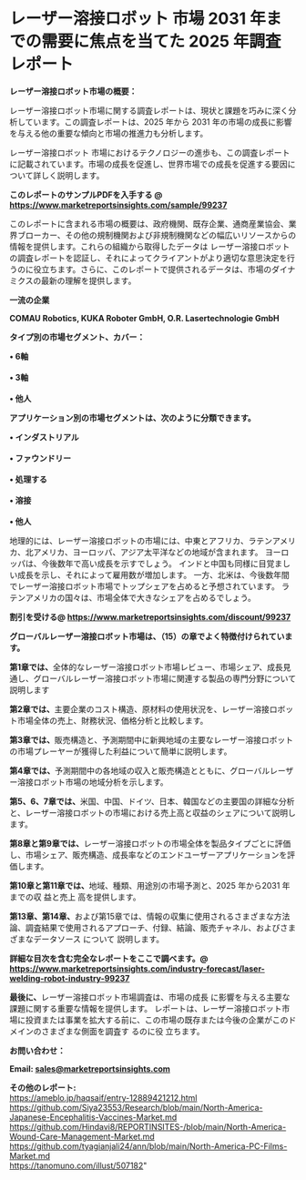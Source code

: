 # レーザー溶接ロボット 市場 2031 年までの需要に焦点を当てた 2025 年調査レポート

<strong><b>レーザー溶接ロボット市場の概要：</b></strong>

レーザー溶接ロボット市場に関する調査レポートは、現状と課題を巧みに深く分析しています。この調査レポートは、2025 年から 2031 年の市場の成長に影響を与える他の重要な傾向と市場の推進力も分析します。

レーザー溶接ロボット 市場におけるテクノロジーの進歩も、この調査レポートに記載されています。市場の成長を促進し、世界市場での成長を促進する要因について詳しく説明します。

<strong>このレポートのサンプルPDFを入手する @ <a href=https://www.marketreportsinsights.com/sample/99237>https://www.marketreportsinsights.com/sample/99237</a></strong>

このレポートに含まれる市場の概要は、政府機関、既存企業、通商産業協会、業界ブローカー、その他の規制機関および非規制機関などの幅広いリソースからの情報を提供します。これらの組織から取得したデータは レーザー溶接ロボット の調査レポートを認証し、それによってクライアントがより適切な意思決定を行うのに役立ちます。さらに、このレポートで提供されるデータは、市場のダイナミクスの最新の理解を提供します。

<strong>一流の企業</strong>

<strong><b>COMAU Robotics, KUKA Roboter GmbH, O.R. Lasertechnologie GmbH</b></strong>

<strong><b>タイプ別の市場セグメント、カバー：</b></strong>

<strong>• 6軸<br><br>• 3軸<br><br>• 他人</strong>

<strong><b>アプリケーション別の市場セグメントは、次のように分類できます。</b></strong>

<strong>• インダストリアル<br><br>• ファウンドリー<br><br>• 処理する<br><br>• 溶接<br><br>• 他人</strong>

 地理的には、レーザー溶接ロボットの市場には、中東とアフリカ、ラテンアメリカ、北アメリカ、ヨーロッパ、アジア太平洋などの地域が含まれます。 ヨーロッパは、今後数年で高い成長を示すでしょう。 インドと中国も同様に目覚ましい成長を示し、それによって雇用数が増加します。 一方、北米は、今後数年間でレーザー溶接ロボット市場でトップシェアを占めると予想されています。 ラテンアメリカの国々は、市場全体で大きなシェアを占めるでしょう。

<strong>割引を受ける@ <a href=https://www.marketreportsinsights.com/discount/99237>https://www.marketreportsinsights.com/discount/99237</a></strong>

<strong><b>グローバルレーザー溶接ロボット市場は、（15）の章でよく特徴付けられています。</b></strong>

<strong><b>第</b></strong><strong><b>1章では、</b></strong>全体的なレーザー溶接ロボット市場レビュー、市場シェア、成長見通し、グローバルレーザー溶接ロボット市場に関連する製品の専門分野について説明します

<strong><b>第2章では、</b></strong>主要企業のコスト構造、原材料の使用状況を、レーザー溶接ロボット市場全体の売上、財務状況、価格分析と比較します。

<strong><b>第3章では、</b></strong>販売構造と、予測期間中に新興地域の主要なレーザー溶接ロボットの市場プレーヤーが獲得した利益について簡単に説明します。

<strong><b>第4章では、</b></strong>予測期間中の各地域の収入と販売構造とともに、グローバルレーザー溶接ロボット市場の地域分析を示します。

<strong><b>第5、6、7章では、</b></strong>米国、中国、ドイツ、日本、韓国などの主要国の詳細な分析と、レーザー溶接ロボットの市場における売上高と収益のシェアについて説明します。

<strong><b>第8章と第9章では、</b></strong>レーザー溶接ロボットの市場全体を製品タイプごとに評価し、市場シェア、販売構造、成長率などのエンドユーザーアプリケーションを評価します。

<strong><b>第10章と第11章では、</b></strong>地域、種類、用途別の市場予測と、2025 年から2031 年までの収 益と売上 高を提供します。

<strong><b>第13章、第14章、</b></strong>および第15章では、情報の収集に使用されるさまざまな方法論、調査結果で使用されるアプローチ、付録、結論、販売チャネル、およびさまざまなデータソース について 説明します。

<strong>詳細な目次を含む完全なレポートをここで調べます。@ <a href=https://www.marketreportsinsights.com/industry-forecast/laser-welding-robot-industry-99237>https://www.marketreportsinsights.com/industry-forecast/laser-welding-robot-industry-99237</a></strong>

<strong><b>最後に、</b></strong>レーザー溶接ロボット市場調査は、市場の成長 に影響を</a>与える主要な課題に関する重要な情報を提供します。 レポートは、レーザー溶接ロボット市場に投資または事業を拡大する前に、この市場の既存または今後の企業がこのドメインのさまざまな側面を調査す るのに役 立ちます。

<strong><b>お問い合わせ：</b></strong>

<strong>Email: </strong><a href=mailto:sales@marketreportsinsights.com><strong>sales@marketreportsinsights.com</strong></a>

<strong>その他のレポート:</strong>
<br>
<a href=https://ameblo.jp/haqsaif/entry-12889421212.html>https://ameblo.jp/haqsaif/entry-12889421212.html</a>
<br>
<a href=https://github.com/Siya23553/Research/blob/main/North-America-Japanese-Encephalitis-Vaccines-Market.md>https://github.com/Siya23553/Research/blob/main/North-America-Japanese-Encephalitis-Vaccines-Market.md</a>
<br>
<a href=https://github.com/Hindavi8/REPORTINSITES-/blob/main/North-America-Wound-Care-Management-Market.md>https://github.com/Hindavi8/REPORTINSITES-/blob/main/North-America-Wound-Care-Management-Market.md</a>
<br>
<a href=https://github.com/tyagianjali24/ann/blob/main/North-America-PC-Films-Market.md>https://github.com/tyagianjali24/ann/blob/main/North-America-PC-Films-Market.md</a>
<br>
<a href=https://tanomuno.com/illust/507182>https://tanomuno.com/illust/507182</a>"
